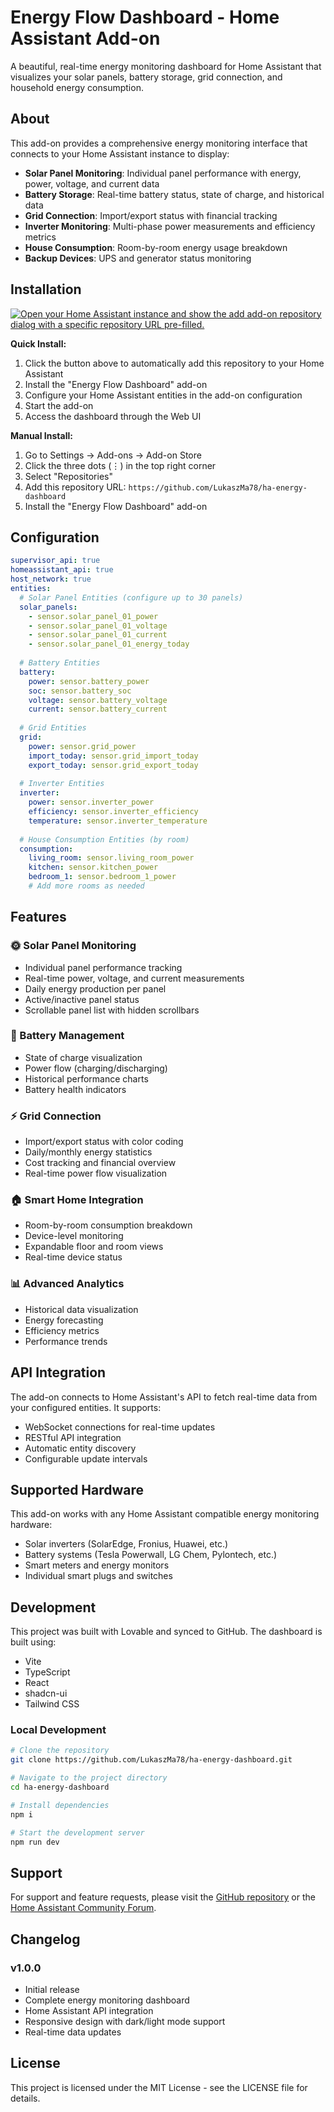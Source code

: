 # Energy Flow Dashboard - Home Assistant Add-on

A beautiful, real-time energy monitoring dashboard for Home Assistant that visualizes your solar panels, battery storage, grid connection, and household energy consumption.

## About

This add-on provides a comprehensive energy monitoring interface that connects to your Home Assistant instance to display:

- **Solar Panel Monitoring**: Individual panel performance with energy, power, voltage, and current data
- **Battery Storage**: Real-time battery status, state of charge, and historical data
- **Grid Connection**: Import/export status with financial tracking
- **Inverter Monitoring**: Multi-phase power measurements and efficiency metrics
- **House Consumption**: Room-by-room energy usage breakdown
- **Backup Devices**: UPS and generator status monitoring

## Installation

[![Open your Home Assistant instance and show the add add-on repository dialog with a specific repository URL pre-filled.](https://my.home-assistant.io/badges/supervisor_add_addon_repository.svg)](https://my.home-assistant.io/redirect/supervisor_add_addon_repository/?repository_url=https%3A%2F%2Fgithub.com%2FLukaszMa78%2Fha-energy-dashboard)

**Quick Install:**
1. Click the button above to automatically add this repository to your Home Assistant
2. Install the "Energy Flow Dashboard" add-on
3. Configure your Home Assistant entities in the add-on configuration
4. Start the add-on
5. Access the dashboard through the Web UI

**Manual Install:**
1. Go to Settings → Add-ons → Add-on Store
2. Click the three dots (⋮) in the top right corner
3. Select "Repositories"
4. Add this repository URL: `https://github.com/LukaszMa78/ha-energy-dashboard`
5. Install the "Energy Flow Dashboard" add-on

## Configuration

```yaml
supervisor_api: true
homeassistant_api: true
host_network: true
entities:
  # Solar Panel Entities (configure up to 30 panels)
  solar_panels:
    - sensor.solar_panel_01_power
    - sensor.solar_panel_01_voltage
    - sensor.solar_panel_01_current
    - sensor.solar_panel_01_energy_today
  
  # Battery Entities
  battery:
    power: sensor.battery_power
    soc: sensor.battery_soc
    voltage: sensor.battery_voltage
    current: sensor.battery_current
  
  # Grid Entities
  grid:
    power: sensor.grid_power
    import_today: sensor.grid_import_today
    export_today: sensor.grid_export_today
  
  # Inverter Entities
  inverter:
    power: sensor.inverter_power
    efficiency: sensor.inverter_efficiency
    temperature: sensor.inverter_temperature
    
  # House Consumption Entities (by room)
  consumption:
    living_room: sensor.living_room_power
    kitchen: sensor.kitchen_power
    bedroom_1: sensor.bedroom_1_power
    # Add more rooms as needed
```

## Features

### 🌞 Solar Panel Monitoring
- Individual panel performance tracking
- Real-time power, voltage, and current measurements
- Daily energy production per panel
- Active/inactive panel status
- Scrollable panel list with hidden scrollbars

### 🔋 Battery Management
- State of charge visualization
- Power flow (charging/discharging)
- Historical performance charts
- Battery health indicators

### ⚡ Grid Connection
- Import/export status with color coding
- Daily/monthly energy statistics
- Cost tracking and financial overview
- Real-time power flow visualization

### 🏠 Smart Home Integration
- Room-by-room consumption breakdown
- Device-level monitoring
- Expandable floor and room views
- Real-time device status

### 📊 Advanced Analytics
- Historical data visualization
- Energy forecasting
- Efficiency metrics
- Performance trends

## API Integration

The add-on connects to Home Assistant's API to fetch real-time data from your configured entities. It supports:

- WebSocket connections for real-time updates
- RESTful API integration
- Automatic entity discovery
- Configurable update intervals

## Supported Hardware

This add-on works with any Home Assistant compatible energy monitoring hardware:

- Solar inverters (SolarEdge, Fronius, Huawei, etc.)
- Battery systems (Tesla Powerwall, LG Chem, Pylontech, etc.)
- Smart meters and energy monitors
- Individual smart plugs and switches

## Development

This project was built with Lovable and synced to GitHub. The dashboard is built using:

- Vite
- TypeScript
- React
- shadcn-ui
- Tailwind CSS

### Local Development

```sh
# Clone the repository
git clone https://github.com/LukaszMa78/ha-energy-dashboard.git

# Navigate to the project directory
cd ha-energy-dashboard

# Install dependencies
npm i

# Start the development server
npm run dev
```

## Support

For support and feature requests, please visit the [GitHub repository](https://github.com/LukaszMa78/ha-energy-dashboard) or the [Home Assistant Community Forum](https://community.home-assistant.io/).

## Changelog

### v1.0.0
- Initial release
- Complete energy monitoring dashboard
- Home Assistant API integration
- Responsive design with dark/light mode support
- Real-time data updates

## License

This project is licensed under the MIT License - see the LICENSE file for details.
